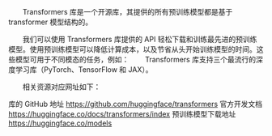 
  Transformers 库是一个开源库，其提供的所有预训练模型都是基于 transformer 模型结构的。


  我们可以使用 Transformers 库提供的 API 轻松下载和训练最先进的预训练模型。使用预训练模型可以降低计算成本，以及节省从头开始训练模型的时间。这些模型可用于不同模态的任务，例如：
  Transformers 库支持三个最流行的深度学习库（PyTorch、TensorFlow 和 JAX）。

  相关资源对应网址如下：

库的 GitHub 地址	https://github.com/huggingface/transformers
官方开发文档	https://huggingface.co/docs/transformers/index
预训练模型下载地址	https://huggingface.co/models